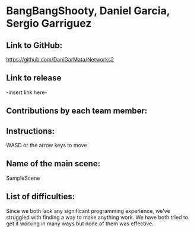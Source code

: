 # BangBangShooty, Daniel Garcia, Sergio Garriguez

## Link to GitHub:

https://github.com/DaniGarMata/Networks2

## Link to release

-insert link here-

## Contributions by each team member:

## Instructions:

WASD or the arrow keys to move

## Name of the main scene:

SampleScene

## List of difficulties:

Since we both lack any significant programming experience, we've struggled with finding a way to make anything work. We have both tried to get it working in many ways but none of them was effective.